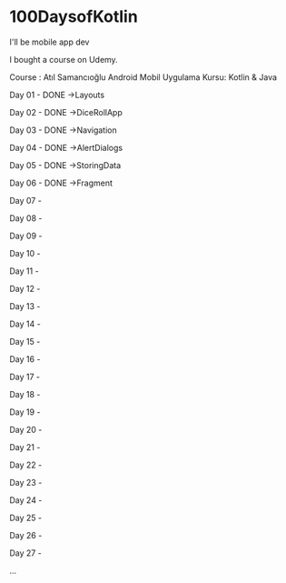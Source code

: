 # 100DaysofKotlin
I'll be mobile app dev

I bought a course on Udemy.

Course : Atıl Samancıoğlu Android Mobil Uygulama Kursu: Kotlin & Java

Day 01 - DONE
->Layouts

Day 02 - DONE
->DiceRollApp

Day 03 - DONE
->Navigation

Day 04 - DONE
->AlertDialogs

Day 05 - DONE
->StoringData

Day 06 - DONE
->Fragment

Day 07 - 

Day 08 - 

Day 09 - 

Day 10 - 

Day 11 - 

Day 12 - 

Day 13 - 

Day 14 - 

Day 15 - 

Day 16 - 

Day 17 - 

Day 18 - 

Day 19 - 

Day 20 - 

Day 21 - 

Day 22 - 

Day 23 - 

Day 24 - 

Day 25 - 

Day 26 - 

Day 27 - 

...

